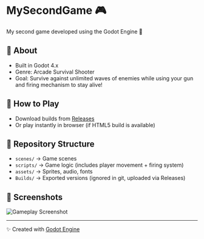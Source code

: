 # MySecondGame 🎮
My second game developed using the Godot Engine 🚀

## 🔹 About
- Built in Godot 4.x
- Genre: Arcade Survival Shooter
- Goal: Survive against unlimited waves of enemies while using your gun and firing mechanism to stay alive!

## 🔹 How to Play
- Download builds from [Releases](../../releases)
- Or play instantly in browser (if HTML5 build is available)

## 🔹 Repository Structure
- `scenes/` → Game scenes
- `scripts/` → Game logic (includes player movement + firing system)
- `assets/` → Sprites, audio, fonts
- `Builds/` → Exported versions (ignored in git, uploaded via Releases)

## 🔹 Screenshots
![Gameplay Screenshot](docs/screenshot.png)

---
✨ Created with [Godot Engine](https://godotengine.org/)
